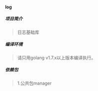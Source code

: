 #### log

##### 项目简介
> 日志基础库 

##### 编译环境
> 请只用golang v1.7.x以上版本编译执行。  

##### 依赖包
> 1.公共包manager  

